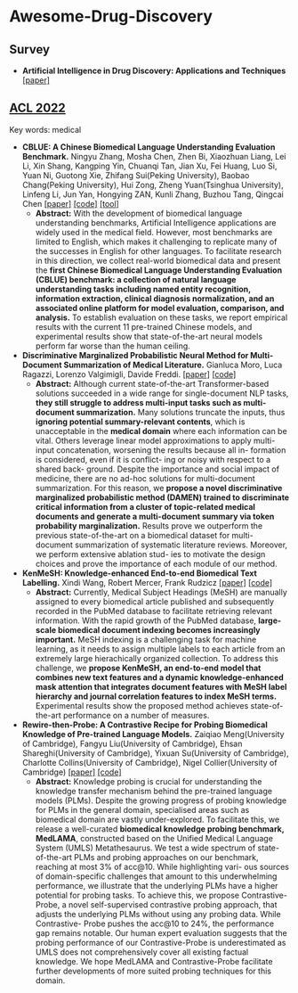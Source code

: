 # Awesome-Drug-Discovery
## Survey
- **Artificial Intelligence in Drug Discovery: Applications and Techniques** [[paper]](https://arxiv.org/pdf/2106.05386.pdf)

## [ACL 2022](https://www.2022.aclweb.org/papers) 
Key words: medical
- **CBLUE: A Chinese Biomedical Language Understanding Evaluation Benchmark.** Ningyu Zhang, Mosha Chen, Zhen Bi, Xiaozhuan Liang, Lei Li, Xin Shang, Kangping Yin, Chuanqi Tan, Jian Xu, Fei Huang, Luo Si, Yuan Ni, Guotong Xie, Zhifang Sui(Peking University), Baobao Chang(Peking University), Hui Zong, Zheng Yuan(Tsinghua University), Linfeng Li, Jun Yan, Hongying ZAN, Kunli Zhang, Buzhou Tang, Qingcai Chen [[paper]](https://arxiv.org/pdf/2106.08087.pdf) [[code]](https://github.com/CBLUEbenchmark/CBLUE) [[tool]](https://tianchi.aliyun.com/dataset/dataDetail?dataId=95414&lang=en-us)
  - **Abstract:** With the development of biomedical language understanding benchmarks, Artificial Intelligence applications are widely used in the medical field. However, most benchmarks are limited to English, which makes it challenging to replicate many of the successes in English for other languages. To facilitate research in this direction, we collect real-world biomedical data and present the **first Chinese Biomedical Language Understanding Evaluation (CBLUE) benchmark: a collection of natural language understanding tasks including named entity recognition, information extraction, clinical diagnosis normalization, and an associated online platform for model evaluation, comparison, and analysis.** To establish evaluation on these tasks, we report empirical results with the current 11 pre-trained Chinese models, and experimental results show that state-of-the-art neural models perform far worse than the human ceiling.
- **Discriminative Marginalized Probabilistic Neural Method for Multi-Document Summarization of Medical Literature.** Gianluca Moro, Luca Ragazzi, Lorenzo Valgimigli, Davide Freddi. [[paper]](https://aclanthology.org/2022.acl-long.15.pdf) [[code]](https://disi-unibo-nlp.github.io/projects/damen)
  - **Abstract:** Although current state-of-the-art Transformer-based solutions succeeded in a wide range for single-document NLP tasks, **they still struggle to address multi-input tasks such as multi-document summarization.** Many solutions truncate the inputs, thus **ignoring potential summary-relevant contents**, which is unacceptable in the **medical domain** where each information can be vital. Others leverage linear model approximations to apply multi-input concatenation, worsening the results because all in- formation is considered, even if it is conflict- ing or noisy with respect to a shared back- ground. Despite the importance and social impact of medicine, there are no ad-hoc solutions for multi-document summarization. For this reason, we **propose a novel discriminative marginalized probabilistic method (DAMEN) trained to discriminate critical information from a cluster of topic-related medical documents and generate a multi-document summary via token probability marginalization.** Results prove we outperform the previous state-of-the-art on a biomedical dataset for multi-document summarization of systematic literature reviews. Moreover, we perform extensive ablation stud- ies to motivate the design choices and prove the importance of each module of our method.
- **KenMeSH: Knowledge-enhanced End-to-end Biomedical Text Labelling.** Xindi Wang, Robert Mercer, Frank Rudzicz [[paper]](https://aclanthology.org/2022.acl-long.210.pdf) [[code]](https://github.com/xdwang0726/kenmesh)
  - **Abstract:** Currently, Medical Subject Headings (MeSH) are manually assigned to every biomedical article published and subsequently recorded in the PubMed database to facilitate retrieving relevant information. With the rapid growth of the PubMed database, **large-scale biomedical document indexing becomes increasingly important.** MeSH indexing is a challenging task for machine learning, as it needs to assign multiple labels to each article from an extremely large hierachically organized collection. To address this challenge, we **propose KenMeSH, an end-to-end model that combines new text features and a dynamic knowledge-enhanced mask attention that integrates document features with MeSH label hierarchy and journal correlation features to index MeSH terms.** Experimental results show the proposed method achieves state-of-the-art performance on a number of measures.
- **Rewire-then-Probe: A Contrastive Recipe for Probing Biomedical Knowledge of Pre-trained Language Models.** Zaiqiao Meng(University of Cambridge), Fangyu Liu(University of Cambridge), Ehsan Shareghi(University of Cambridge), Yixuan Su(University of Cambridge), Charlotte Collins(University of Cambridge), Nigel Collier(University of Cambridge) [[paper]](https://arxiv.org/pdf/2110.08173.pdf) [[code]](https://github.com/cambridgeltl/medlama)
  - **Abstract:** Knowledge probing is crucial for understanding the knowledge transfer mechanism behind the pre-trained language models (PLMs). Despite the growing progress of probing knowledge for PLMs in the general domain, specialised areas such as biomedical domain are vastly under-explored. To facilitate this, we release a well-curated **biomedical knowledge probing benchmark, MedLAMA**, constructed based on the Unified Medical Language System (UMLS) Metathesaurus. We test a wide spectrum of state-of-the-art PLMs and probing approaches on our benchmark, reaching at most 3% of acc@10. While highlighting vari- ous sources of domain-specific challenges that amount to this underwhelming performance, we illustrate that the underlying PLMs have a higher potential for probing tasks. To achieve this, we propose Contrastive-Probe, a novel self-supervised contrastive probing approach, that adjusts the underlying PLMs without using any probing data. While Contrastive- Probe pushes the acc@10 to 24%, the performance gap remains notable. Our human expert evaluation suggests that the probing performance of our Contrastive-Probe is underestimated as UMLS does not comprehensively cover all existing factual knowledge. We hope MedLAMA and Contrastive-Probe facilitate further developments of more suited probing techniques for this domain.
